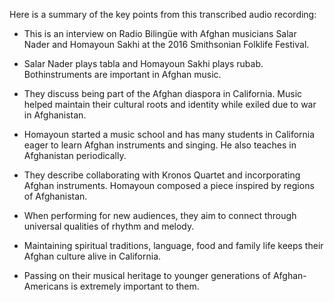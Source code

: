Here is a summary of the key points from this transcribed audio recording:

- This is an interview on Radio Bilingüe with Afghan musicians Salar Nader and Homayoun Sakhi at the 2016 Smithsonian Folklife Festival.

- Salar Nader plays tabla and Homayoun Sakhi plays rubab. Bothinstruments are important in Afghan music. 

- They discuss being part of the Afghan diaspora in California. Music helped maintain their cultural roots and identity while exiled due to war in Afghanistan.

- Homayoun started a music school and has many students in California eager to learn Afghan instruments and singing. He also teaches in Afghanistan periodically.

- They describe collaborating with Kronos Quartet and incorporating Afghan instruments. Homayoun composed a piece inspired by regions of Afghanistan.

- When performing for new audiences, they aim to connect through universal qualities of rhythm and melody.

- Maintaining spiritual traditions, language, food and family life keeps their Afghan culture alive in California.

- Passing on their musical heritage to younger generations of Afghan-Americans is extremely important to them.